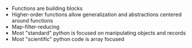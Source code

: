 * Functions are building blocks
* Higher-order functions allow generalization and abstractions centered around functions
* Map-filter-reducing
* Most "standard" python is focused on manipulating objects and records
* Most "scientific" python code is array focused

